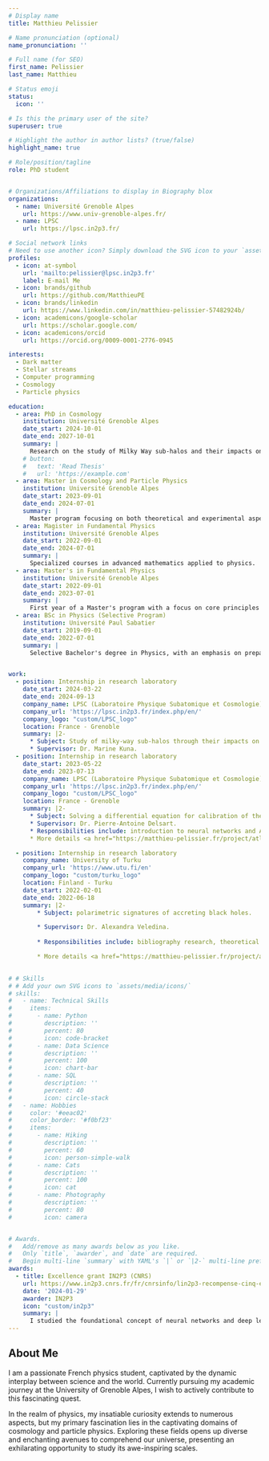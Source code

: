 ```yaml
---
# Display name
title: Matthieu Pelissier

# Name pronunciation (optional)
name_pronunciation: ''

# Full name (for SEO)
first_name: Pelissier
last_name: Matthieu

# Status emoji
status:
  icon: ''

# Is this the primary user of the site?
superuser: true

# Highlight the author in author lists? (true/false)
highlight_name: true

# Role/position/tagline
role: PhD student


# Organizations/Affiliations to display in Biography blox
organizations:
  - name: Université Grenoble Alpes
    url: https://www.univ-grenoble-alpes.fr/
  - name: LPSC
    url: https://lpsc.in2p3.fr/

# Social network links
# Need to use another icon? Simply download the SVG icon to your `assets/media/icons/` folder.
profiles:
  - icon: at-symbol
    url: 'mailto:pelissier@lpsc.in2p3.fr'
    label: E-mail Me
  - icon: brands/github
    url: https://github.com/MatthieuPE
  - icon: brands/linkedin
    url: https://www.linkedin.com/in/matthieu-pelissier-57482924b/
  - icon: academicons/google-scholar
    url: https://scholar.google.com/
  - icon: academicons/orcid
    url: https://orcid.org/0009-0001-2776-0945

interests:
  - Dark matter
  - Stellar streams
  - Computer programming
  - Cosmology
  - Particle physics

education:
  - area: PhD in Cosmology
    institution: Université Grenoble Alpes
    date_start: 2024-10-01
    date_end: 2027-10-01
    summary: |
      Research on the study of Milky Way sub-halos and their impacts on stellar streams.
    # button:
    #   text: 'Read Thesis'
    #   url: 'https://example.com'
  - area: Master in Cosmology and Particle Physics
    institution: Université Grenoble Alpes
    date_start: 2023-09-01
    date_end: 2024-07-01
    summary: |
      Master program focusing on both theoretical and experimental aspects of cosmology and particle physics.
  - area: Magister in Fundamental Physics
    institution: Université Grenoble Alpes
    date_start: 2022-09-01
    date_end: 2024-07-01
    summary: |
      Specialized courses in advanced mathematics applied to physics.
  - area: Master's in Fundamental Physics
    institution: Université Grenoble Alpes
    date_start: 2022-09-01
    date_end: 2023-07-01
    summary: |
      First year of a Master's program with a focus on core principles of fundamental physics.
  - area: BSc in Physics (Selective Program)
    institution: Université Paul Sabatier
    date_start: 2019-09-01
    date_end: 2022-07-01
    summary: |
      Selective Bachelor's degree in Physics, with an emphasis on preparation for a research career.


work:
  - position: Internship in research laboratory
    date_start: 2024-03-22
    date_end: 2024-09-13
    company_name: LPSC (Laboratoire Physique Subatomique et Cosmologie)
    company_url: 'https://lpsc.in2p3.fr/index.php/en/'
    company_logo: "custom/LPSC_logo"
    location: France - Grenoble
    summary: |2-
      * Subject: Study of milky-way sub-halos through their impacts on stellar streams.
      * Supervisor: Dr. Marine Kuna.  
  - position: Internship in research laboratory
    date_start: 2023-05-22
    date_end: 2023-07-13
    company_name: LPSC (Laboratoire Physique Subatomique et Cosmologie)
    company_url: 'https://lpsc.in2p3.fr/index.php/en/'
    company_logo: "custom/LPSC_logo"
    location: France - Grenoble
    summary: |2-
      * Subject: Solving a differential equation for calibration of the ATLAS detector via a neural networks.
      * Supervisor: Dr. Pierre-Antoine Delsart.  
      * Responsibilities include: introduction to neural networks and ATLAS detector, modelling (python)
      * More details <a href="https://matthieu-pelissier.fr/project/atlas/">here</a>

  - position: Internship in research laboratory
    company_name: University of Turku
    company_url: 'https://www.utu.fi/en'
    company_logo: "custom/turku_logo"
    location: Finland - Turku
    date_start: 2022-02-01
    date_end: 2022-06-18
    summary: |2-
        * Subject: polarimetric signatures of accreting black holes.

        * Supervisor: Dr. Alexandra Veledina.  
        
        * Responsibilities include: bibliography research, theoretical study, modelling (python).

        * More details <a href="https://matthieu-pelissier.fr/project/accretiondisk/">here</a>
    

# # Skills
# # Add your own SVG icons to `assets/media/icons/`
# skills:
#   - name: Technical Skills
#     items:
#       - name: Python
#         description: ''
#         percent: 80
#         icon: code-bracket
#       - name: Data Science
#         description: ''
#         percent: 100
#         icon: chart-bar
#       - name: SQL
#         description: ''
#         percent: 40
#         icon: circle-stack
#   - name: Hobbies
#     color: '#eeac02'
#     color_border: '#f0bf23'
#     items:
#       - name: Hiking
#         description: ''
#         percent: 60
#         icon: person-simple-walk
#       - name: Cats
#         description: ''
#         percent: 100
#         icon: cat
#       - name: Photography
#         description: ''
#         percent: 80
#         icon: camera


# Awards.
#   Add/remove as many awards below as you like.
#   Only `title`, `awarder`, and `date` are required.
#   Begin multi-line `summary` with YAML's `|` or `|2-` multi-line prefix and indent 2 spaces below.
awards:
  - title: Excellence grant IN2P3 (CNRS)
    url: https://www.in2p3.cnrs.fr/fr/cnrsinfo/lin2p3-recompense-cinq-etudiants-et-etudiantes-dune-bourse-dexcellence-des-deux-infinis
    date: '2024-01-29'
    awarder: IN2P3
    icon: "custom/in2p3"
    summary: |
      I studied the foundational concept of neural networks and deep learning. By the end, I was familiar with the significant technological trends driving the rise of deep learning; build, train, and apply fully connected deep neural networks; implement efficient (vectorized) neural networks; identify key parameters in a neural network’s architecture; and apply deep learning to your own applications.
---
```


## About Me

I am a passionate French physics student, captivated by the dynamic interplay between science and the world. Currently pursuing my academic journey at the University of Grenoble Alpes, I wish to actively contribute to this fascinating quest.

In the realm of physics, my insatiable curiosity extends to numerous aspects, but my primary fascination lies in the captivating domains of cosmology and particle physics. Exploring these fields opens up diverse and enchanting avenues to comprehend our universe, presenting an exhilarating opportunity to study its awe-inspiring scales.